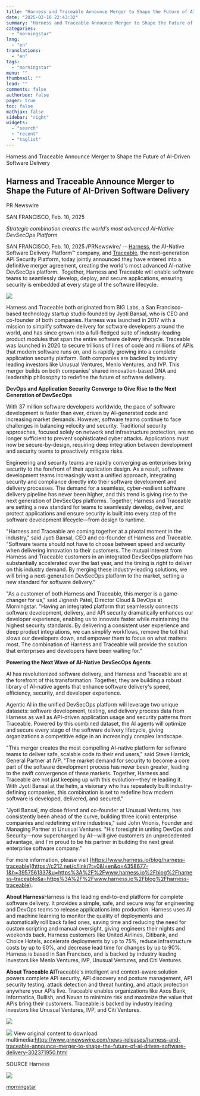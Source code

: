 ```yaml
---
title: "Harness and Traceable Announce Merger to Shape the Future of AI-Driven Software Delivery"
date: "2025-02-10 22:43:32"
summary: "Harness and Traceable Announce Merger to Shape the Future of AI-Driven Software Delivery Harness and Traceable Announce Merger to Shape the Future of AI-Driven Software Delivery PR Newswire SAN FRANCISCO, Feb. 10, 2025 Strategic combination creates the world's most advanced AI-Native DevSecOps Platform SAN FRANCISCO, Feb. 10, 2025 /PRNewswire/ --..."
categories:
  - "morningstar"
lang:
  - "en"
translations:
  - "en"
tags:
  - "morningstar"
menu: ""
thumbnail: ""
lead: ""
comments: false
authorbox: false
pager: true
toc: false
mathjax: false
sidebar: "right"
widgets:
  - "search"
  - "recent"
  - "taglist"
---
```


Harness and Traceable Announce Merger to Shape the Future of AI-Driven Software Delivery

Harness and Traceable Announce Merger to Shape the Future of AI-Driven Software Delivery
----------------------------------------------------------------------------------------

PR Newswire

SAN FRANCISCO, Feb. 10, 2025


*Strategic combination creates the world's most advanced AI-Native DevSecOps Platform*

SAN FRANCISCO, Feb. 10, 2025 /PRNewswire/ -- [Harness](https://c212.net/c/link/?t=0&l=en&o=4358677-1&h=3117721357&u=https%3A%2F%2Fwww.harness.io%2F&a=Harness), the AI-Native Software Delivery Platform™ company, and [Traceable](https://c212.net/c/link/?t=0&l=en&o=4358677-1&h=1383199691&u=https%3A%2F%2Fwww.traceable.ai%2F&a=Traceable), the next-generation API Security Platform, today jointly announced they have entered into a definitive merger agreement, creating the world's most advanced AI-native DevSecOps platform.  Together, Harness and Traceable will enable software teams to seamlessly develop, deploy, and secure applications, ensuring security is embedded at every stage of the software lifecycle.

[![](https://mma.prnewswire.com/media/2616158/Harness_x_Traceable.jpg)](https://mma.prnewswire.com/media/2616158/Harness_x_Traceable.html)

Harness and Traceable both originated from BIG Labs, a San Francisco-based technology startup studio founded by Jyoti Bansal, who is CEO and co-founder of both companies. Harness was launched in 2017 with a mission to simplify software delivery for software developers around the world, and has since grown into a full-fledged suite of industry-leading product modules that span the entire software delivery lifecycle. Traceable was launched in 2020 to secure trillions of lines of code and millions of APIs that modern software runs on, and is rapidly growing into a complete application security platform. Both companies are backed by industry leading investors like Unusual Ventures, Menlo Ventures, and IVP. This merger builds on both companies' shared innovation-based DNA and leadership philosophy to redefine the future of software delivery.

**DevOps and Application Security Converge to Give Rise to the Next Generation of DevSecOps**

With 37 million software developers worldwide, the pace of software development is faster than ever, driven by AI-generated code and increasing market demands. However, software teams continue to face challenges in balancing velocity and security. Traditional security approaches, focused solely on network and infrastructure protection, are no longer sufficient to prevent sophisticated cyber attacks. Applications must now be secure-by-design, requiring deep integration between development and security teams to proactively mitigate risks.

Engineering and security teams are rapidly converging as enterprises bring security to the forefront of their application design. As a result, software development teams increasingly want a unified approach, integrating security and compliance directly into their software development and delivery processes. The demand for a seamless, cyber-resilient software delivery pipeline has never been higher, and this trend is giving rise to the next generation of DevSecOps platforms. Together, Harness and Traceable are setting a new standard for teams to seamlessly develop, deliver, and protect applications and ensure security is built into every step of the software development lifecycle—from design to runtime.

"Harness and Traceable are coming together at a pivotal moment in the industry," said Jyoti Bansal, CEO and co-founder of Harness and Traceable. "Software teams should not have to choose between speed and security when delivering innovation to their customers. The mutual interest from Harness and Traceable customers in an integrated DevSecOps platform has substantially accelerated over the last year, and the timing is right to deliver on this industry demand. By merging these industry-leading solutions, we will bring a next-generation DevSecOps platform to the market, setting a new standard for software delivery."

"As a customer of both Harness and Traceable, this merger is a game-changer for us," said Jignesh Patel, Director Cloud & DevOps at Morningstar. "Having an integrated platform that seamlessly connects software development, delivery, and API security dramatically enhances our developer experience, enabling us to innovate faster while maintaining the highest security standards. By delivering a consistent user experience and deep product integrations, we can simplify workflows, remove the toil that slows our developers down, and empower them to focus on what matters most. The combination of Harness and Traceable will provide the solution that enterprises and developers have been waiting for."

**Powering the Next Wave of AI-Native DevSecOps Agents**

AI has revolutionized software delivery, and Harness and Traceable are at the forefront of this transformation. Together, they are building a robust library of AI-native agents that enhance software delivery's speed, efficiency, security, and developer experience.

Agentic AI in the unified DevSecOps platform will leverage two unique datasets: software development, testing, and delivery process data from Harness as well as API-driven application usage and security patterns from Traceable. Powered by this combined dataset, the AI agents will optimize and secure every stage of the software delivery lifecycle, giving organizations a competitive edge in an increasingly complex landscape.

"This merger creates the most compelling AI-native platform for software teams to deliver safe, scalable code to their end users," said Steve Harrick, General Partner at IVP. "The market demand for security to become a core part of the software development process has never been greater, leading to the swift convergence of these markets. Together, Harness and Traceable are not just keeping up with this evolution—they're leading it. With Jyoti Bansal at the helm, a visionary who has repeatedly built industry-defining companies, this combination is set to redefine how modern software is developed, delivered, and secured."

"Jyoti Bansal, my close friend and co-founder at Unusual Ventures, has consistently been ahead of the curve, building three iconic enterprise companies and redefining entire industries," said John Vrionis, Founder and Managing Partner at Unusual Ventures. "His foresight in uniting DevOps and Security—now supercharged by AI—will give customers an unprecedented advantage, and I'm proud to be his partner in building the next great enterprise software company."

For more information, please visit [https://www.harness.io/blog/harness-traceable](https://c212.net/c/link/?t=0&l=en&o=4358677-1&h=3957561337&u=https%3A%2F%2Fwww.harness.io%2Fblog%2Fharness-traceable&a=https%3A%2F%2Fwww.harness.io%2Fblog%2Fharness-traceable).

**About Harness**Harness is the leading end-to-end platform for complete software delivery. It provides a simple, safe, and secure way for engineering and DevOps teams to release applications into production. Harness uses AI and machine learning to monitor the quality of deployments and automatically roll back failed ones, saving time and reducing the need for custom scripting and manual oversight, giving engineers their nights and weekends back. Harness customers like United Airlines, Citibank, and Choice Hotels, accelerate deployments by up to 75%, reduce infrastructure costs by up to 60%, and decrease lead time for changes by up to 90%. Harness is based in San Francisco, and is backed by industry leading investors like Menlo Ventures, IVP, Unusual Ventures, and Citi Ventures.

**About Traceable AI**Traceable's intelligent and context-aware solution powers complete API security, API discovery and posture management, API security testing, attack detection and threat hunting, and attack protection anywhere your APIs live. Traceable enables organizations like Axos Bank, Informatica, Bullish, and Navan to minimize risk and maximize the value that APIs bring their customers. Traceable is backed by industry leading investors like Unusual Ventures, IVP, and Citi Ventures.

[![](https://mma.prnewswire.com/media/779232/Harnes_logo_horizontal.jpg)](https://mma.prnewswire.com/media/779232/Harnes_logo_horizontal.html)

 ![](https://c212.net/c/img/favicon.png?sn=SF15196&sd=2025-02-10) View original content to download multimedia:<https://www.prnewswire.com/news-releases/harness-and-traceable-announce-merger-to-shape-the-future-of-ai-driven-software-delivery-302371950.html>

SOURCE Harness


 ![](https://rt.prnewswire.com/rt.gif?NewsItemId=SF15196&Transmission_Id=202502100930PR_NEWS_USPR_____SF15196&DateId=20250210)

[morningstar](https://www.morningstar.com/news/pr-newswire/20250210sf15196/harness-and-traceable-announce-merger-to-shape-the-future-of-ai-driven-software-delivery)
